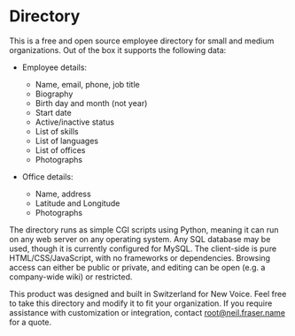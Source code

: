# Directory

This is a free and open source employee directory for small and medium organizations.  Out of the box it supports the following data:

* Employee details:
  * Name, email, phone, job title
  * Biography
  * Birth day and month (not year)
  * Start date
  * Active/inactive status
  * List of skills
  * List of languages
  * List of offices
  * Photographs

* Office details:
  * Name, address
  * Latitude and Longitude
  * Photographs

The directory runs as simple CGI scripts using Python, meaning it can run on any web server on any operating system.  Any SQL database may be used, though it is currently configured for MySQL.  The client-side is pure HTML/CSS/JavaScript, with no frameworks or dependencies.  Browsing access can either be public or private, and editing can be open (e.g. a company-wide wiki) or restricted.

This product was designed and built in Switzerland for New Voice.  Feel free to take this directory and modify it to fit your organization.  If you require assistance with customization or integration, contact root@neil.fraser.name for a quote.
